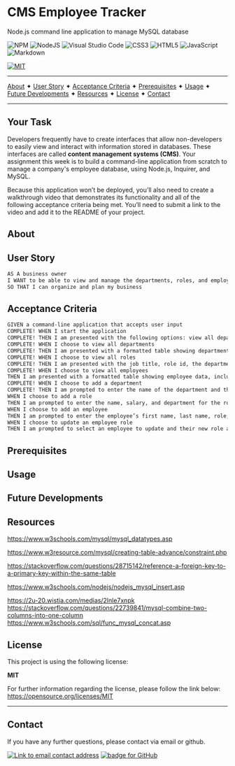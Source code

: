 # CMS Employee Tracker
Node.js command line application to manage MySQL database

![NPM](https://img.shields.io/badge/NPM-%23000000.svg?style=for-the-badge&logo=npm&logoColor=white) ![NodeJS](https://img.shields.io/badge/node.js-6DA55F?style=for-the-badge&logo=node.js&logoColor=white) ![Visual Studio Code](https://img.shields.io/badge/Visual%20Studio%20Code-0078d7.svg?style=for-the-badge&logo=visual-studio-code&logoColor=white)   ![CSS3](https://img.shields.io/badge/css3-%231572B6.svg?style=for-the-badge&logo=css3&logoColor=white)  ![HTML5](https://img.shields.io/badge/html5-%23E34F26.svg?style=for-the-badge&logo=html5&logoColor=white)   ![JavaScript](https://img.shields.io/badge/javascript-%23323330.svg?style=for-the-badge&logo=javascript&logoColor=%23F7DF1E)   ![Markdown](https://img.shields.io/badge/markdown-%23000000.svg?style=for-the-badge&logo=markdown&logoColor=white)  

[![MIT](https://img.shields.io/badge/License-MIT-yellow?style=for-the-badge)](https://opensource.org/licenses/MIT)

----------------------------------------------------------------

[About](#about)  ✦  [User Story](#user-story)  ✦  [Acceptance Criteria](#acceptance-criteria)  ✦  [Prerequisites](#prerequisites)  ✦  [Usage](#usage)  ✦  [Future Developments](#future-developments)  ✦  [Resources](#resources)  ✦  [License](#license)  ✦  [Contact](#contact)

----------------------------------------------------------------
<!-- FIXME: DELETE Your Task! -->
## Your Task

Developers frequently have to create interfaces that allow non-developers to easily view and interact with information stored in databases. These interfaces are called **content management systems (CMS)**. Your assignment this week is to build a command-line application from scratch to manage a company's employee database, using Node.js, Inquirer, and MySQL.

Because this application won’t be deployed, you’ll also need to create a walkthrough video that demonstrates its functionality and all of the following acceptance criteria being met. You’ll need to submit a link to the video and add it to the README of your project.

## About


## User Story
```md
AS A business owner
I WANT to be able to view and manage the departments, roles, and employees in my company
SO THAT I can organize and plan my business
```

## Acceptance Criteria
```md
GIVEN a command-line application that accepts user input
COMPLETE! WHEN I start the application
COMPLETE! THEN I am presented with the following options: view all departments, view all roles, view all employees, add a department, add a role, add an employee, and update an employee role
COMPLETE! WHEN I choose to view all departments
COMPLETE! THEN I am presented with a formatted table showing department names and department ids
COMPLETE! WHEN I choose to view all roles
COMPLETE! THEN I am presented with the job title, role id, the department that role belongs to, and the salary for that role
COMPLETE! WHEN I choose to view all employees
THEN I am presented with a formatted table showing employee data, including employee ids, first names, last names, job titles, departments, salaries, and managers that the employees report to
COMPLETE! WHEN I choose to add a department
COMPLETE! THEN I am prompted to enter the name of the department and that department is added to the database
WHEN I choose to add a role
THEN I am prompted to enter the name, salary, and department for the role and that role is added to the database
WHEN I choose to add an employee
THEN I am prompted to enter the employee’s first name, last name, role, and manager, and that employee is added to the database
WHEN I choose to update an employee role
THEN I am prompted to select an employee to update and their new role and this information is updated in the database 
```

## Prerequisites


## Usage


## Future Developments


## Resources
https://www.w3schools.com/mysql/mysql_datatypes.asp

https://www.w3resource.com/mysql/creating-table-advance/constraint.php

https://stackoverflow.com/questions/28715142/reference-a-foreign-key-to-a-primary-key-within-the-same-table

https://www.w3schools.com/nodejs/nodejs_mysql_insert.asp

https://2u-20.wistia.com/medias/2lnle7xnpk
https://stackoverflow.com/questions/22739841/mysql-combine-two-columns-into-one-column
https://www.w3schools.com/sql/func_mysql_concat.asp




## License
This project is using the following license:

**MIT**

For further information regarding the license, please follow the link below:
 https://opensource.org/licenses/MIT

----------------------------------------------------------------

## Contact 
If you have any further questions, please contact via email or github.

<a href="mailto:caoimhejyoti@gmail.com"><img alt="Link to email contact address" src="https://img.shields.io/badge/email-D14836?style=for-the-badge" target="_blank" /></a>  <a href="https://github.com/caoimhejyoti"><img alt="badge for GitHub" src="https://img.shields.io/badge/github-%23121011.svg?style=for-the-badge&logo=github&logoColor=white" target="_blank" /></a>

<!-- FIXME: delete before submission
Notes:
ALTER USER 'root'@'localhost' IDENTIFIED BY 'Purple1!';
FLUSH PRIVILEGES; -->